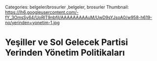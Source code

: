 Categories: belgeler/brosurler ,belgeler, brosurler
Thumbnail: https://lh6.googleusercontent.com/-fY_3OmsSy64/UoRlT9nbfjI/AAAAAAAAAuM/UwD9sYJsoA0/w958-h619-no/yerinden+yonetim-1.jpg

#  Yeşiller ve Sol Gelecek Partisi Yerinden Yönetim Politikaları

<div data-configid="9722162/5617572" style="width: 650px; height: 460px;" class="issuuembed"></div><script type="text/javascript" src="//e.issuu.com/embed.js" async="true"></script>
